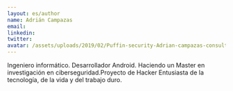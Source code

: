 ```yaml
---
layout: es/author
name: Adrián Campazas
email: 
linkedin: 
twitter: 
avatar: /assets/uploads/2019/02/Puffin-security-Adrian-campazas-consultor-ciberseguridad-hacking-etico.jpg
---
```


Ingeniero informático. Desarrollador Android. Haciendo un Master en investigación en ciberseguridad.Proyecto de Hacker Entusiasta de la tecnología, de la vida y del trabajo duro.